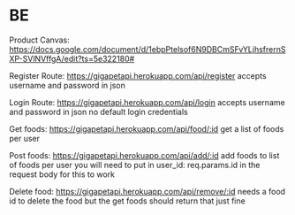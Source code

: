 # BE

Product Canvas: https://docs.google.com/document/d/1ebpPtelsof6N9DBCmSFvYLjhsfrernSXP-SVlNVffgA/edit?ts=5e322180#

Register Route: https://gigapetapi.herokuapp.com/api/register accepts username and password in json

Login Route: https://gigapetapi.herokuapp.com/api/login accepts username and password in json no default login credentials

Get foods: https://gigapetapi.herokuapp.com/api/food/:id get a list of foods per user

Post foods: https://gigapetapi.herokuapp.com/api/add/:id add foods to list of foods per user you will need to put in user_id: req.params.id in the request body for this to work

Delete food: https://gigapetapi.herokuapp.com/api/remove/:id needs a food id to delete the food but the get foods should return that just fine
